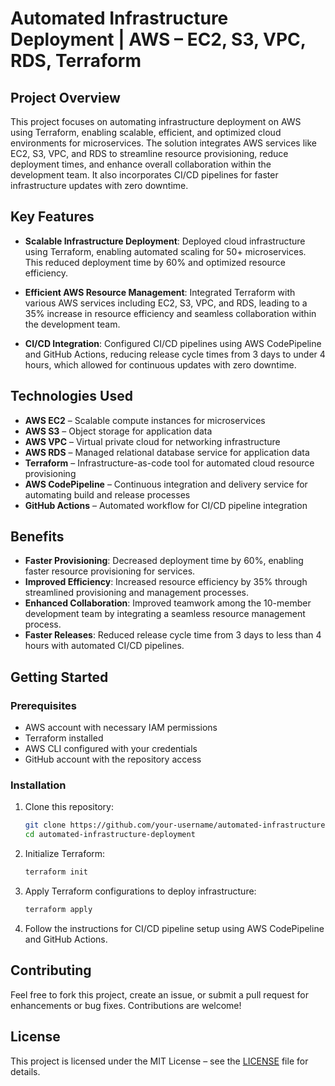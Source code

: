 # Automated Infrastructure Deployment | AWS – EC2, S3, VPC, RDS, Terraform

## Project Overview

This project focuses on automating infrastructure deployment on AWS using Terraform, enabling scalable, efficient, and optimized cloud environments for microservices. The solution integrates AWS services like EC2, S3, VPC, and RDS to streamline resource provisioning, reduce deployment times, and enhance overall collaboration within the development team. It also incorporates CI/CD pipelines for faster infrastructure updates with zero downtime.

## Key Features

- **Scalable Infrastructure Deployment**: Deployed cloud infrastructure using Terraform, enabling automated scaling for 50+ microservices. This reduced deployment time by 60% and optimized resource efficiency.
  
- **Efficient AWS Resource Management**: Integrated Terraform with various AWS services including EC2, S3, VPC, and RDS, leading to a 35% increase in resource efficiency and seamless collaboration within the development team.
  
- **CI/CD Integration**: Configured CI/CD pipelines using AWS CodePipeline and GitHub Actions, reducing release cycle times from 3 days to under 4 hours, which allowed for continuous updates with zero downtime.

## Technologies Used

- **AWS EC2** – Scalable compute instances for microservices
- **AWS S3** – Object storage for application data
- **AWS VPC** – Virtual private cloud for networking infrastructure
- **AWS RDS** – Managed relational database service for application data
- **Terraform** – Infrastructure-as-code tool for automated cloud resource provisioning
- **AWS CodePipeline** – Continuous integration and delivery service for automating build and release processes
- **GitHub Actions** – Automated workflow for CI/CD pipeline integration

## Benefits

- **Faster Provisioning**: Decreased deployment time by 60%, enabling faster resource provisioning for services.
- **Improved Efficiency**: Increased resource efficiency by 35% through streamlined provisioning and management processes.
- **Enhanced Collaboration**: Improved teamwork among the 10-member development team by integrating a seamless resource management process.
- **Faster Releases**: Reduced release cycle time from 3 days to less than 4 hours with automated CI/CD pipelines.

## Getting Started

### Prerequisites

- AWS account with necessary IAM permissions
- Terraform installed
- AWS CLI configured with your credentials
- GitHub account with the repository access

### Installation

1. Clone this repository:

    ```bash
    git clone https://github.com/your-username/automated-infrastructure-deployment.git
    cd automated-infrastructure-deployment
    ```

2. Initialize Terraform:

    ```bash
    terraform init
    ```

3. Apply Terraform configurations to deploy infrastructure:

    ```bash
    terraform apply
    ```

4. Follow the instructions for CI/CD pipeline setup using AWS CodePipeline and GitHub Actions.

## Contributing

Feel free to fork this project, create an issue, or submit a pull request for enhancements or bug fixes. Contributions are welcome!

## License

This project is licensed under the MIT License – see the [LICENSE](LICENSE) file for details.